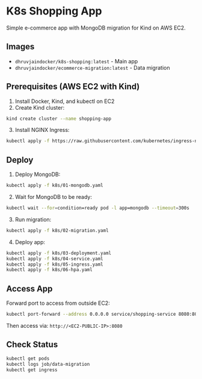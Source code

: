 # K8s Shopping App

Simple e-commerce app with MongoDB migration for Kind on AWS EC2.

## Images
- `dhruvjaindocker/k8s-shopping:latest` - Main app
- `dhruvjaindocker/ecommerce-migration:latest` - Data migration

## Prerequisites (AWS EC2 with Kind)

1. Install Docker, Kind, and kubectl on EC2
2. Create Kind cluster:
```bash
kind create cluster --name shopping-app
```

3. Install NGINX Ingress:
```bash
kubectl apply -f https://raw.githubusercontent.com/kubernetes/ingress-nginx/main/deploy/static/provider/kind/deploy.yaml
```

## Deploy

1. Deploy MongoDB:
```bash
kubectl apply -f k8s/01-mongodb.yaml
```

2. Wait for MongoDB to be ready:
```bash
kubectl wait --for=condition=ready pod -l app=mongodb --timeout=300s
```

3. Run migration:
```bash
kubectl apply -f k8s/02-migration.yaml
```

4. Deploy app:
```bash
kubectl apply -f k8s/03-deployment.yaml
kubectl apply -f k8s/04-service.yaml
kubectl apply -f k8s/05-ingress.yaml
kubectl apply -f k8s/06-hpa.yaml
```

## Access App

Forward port to access from outside EC2:
```bash
kubectl port-forward --address 0.0.0.0 service/shopping-service 8080:80
```

Then access via: `http://<EC2-PUBLIC-IP>:8080`

## Check Status
```bash
kubectl get pods
kubectl logs job/data-migration
kubectl get ingress
```
